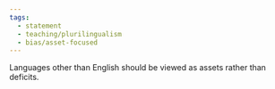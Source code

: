 ```yaml
---
tags: 
  - statement
  - teaching/plurilingualism
  - bias/asset-focused
---
```

Languages other than English should be viewed as assets rather than deficits.
